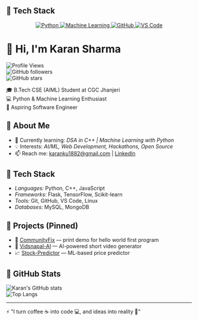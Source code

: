 ## 🚀 Tech Stack  

<p align="center">
  <a href="https://github.com/karan-sharma-aiml">
    <img src="https://img.shields.io/badge/Python-3776AB?style=for-the-badge&logo=python&logoColor=white" alt="Python"/>
  </a>
  <a href="https://github.com/karan-sharma-aiml">
    <img src="https://img.shields.io/badge/Machine_Learning-FF6F00?style=for-the-badge&logo=tensorflow&logoColor=white" alt="Machine Learning"/>
  </a>
  <a href="https://github.com/karan-sharma-aiml">
    <img src="https://img.shields.io/badge/GitHub-181717?style=for-the-badge&logo=github&logoColor=white" alt="GitHub"/>
  </a>
  <a href="https://github.com/karan-sharma-aiml">
    <img src="https://img.shields.io/badge/VS_Code-007ACC?style=for-the-badge&logo=visualstudiocode&logoColor=white" alt="VS Code"/>
  </a>
</p>

# 👋 Hi, I'm Karan Sharma  

![Profile Views](https://komarev.com/ghpvc/?username=karan-sharma-aiml&color=blue)  
![GitHub followers](https://img.shields.io/github/followers/karan-sharma-aiml?label=Followers&style=social)  
![GitHub stars](https://img.shields.io/github/stars/karan-sharma-aiml?label=Stars&style=social)  

🎓 B.Tech CSE (AIML) Student at CGC Jhanjeri  
💻 Python & Machine Learning Enthusiast  
🚀 Aspiring Software Engineer

## 🔹 About Me  
- 🌱 Currently learning: *DSA in C++ | Machine Learning with Python*  
- 💡 Interests: *AI/ML, Web Development, Hackathons, Open Source*  
- 📫 Reach me: [karanku1882@gmail.com](mailto:karanku1882@gmail.com) | [LinkedIn](https://www.linkedin.com/in/karan-sharma-167957271)  

## 🔹 Tech Stack  
- *Languages:* Python, C++, JavaScript  
- *Frameworks:* Flask, TensorFlow, Scikit-learn  
- *Tools:* Git, GitHub, VS Code, Linux  
- *Databases:* MySQL, MongoDB  

## 🔹 Projects (Pinned)  
- 🔧 [CommunityFix](https://github.com/karan-sharma-aiml/communityfix) — print demo for hello world first program  
- 🎥 [Vidsnapal-AI](https://github.com/karan-sharma-aiml/vidsnapal-ai) — AI-powered short video generator  
- 📈 [Stock-Predictor](https://github.com/karan-sharma-aiml/stock-predictor) — ML-based price predictor  

## 🔹 GitHub Stats  
![Karan's GitHub stats](https://github-readme-stats.vercel.app/api?username=karan-sharma-aiml&show_icons=true&theme=tokyonight)  
![Top Langs](https://github-readme-stats.vercel.app/api/top-langs/?username=karan-sharma-aiml&layout=compact&theme=tokyonight)  

---

⚡ "I turn coffee ☕ into code 💻, and ideas into reality 🚀"
